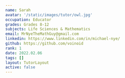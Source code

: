 ```yaml
---
name: Sarah
avatar: '/static/images/tutor/owl.jpg'
occupation: Educator
grades: Grades 8-12
subjects: Life Sciences & Mathematics
email: MrNyeTheMathGuy@gmail.com
linkedin: https://www.linkedin.com/in/michael-nye/
github: https://github.com/voinoid
rank: 1
date: 2022.02.06
tags: []
layout: TutorLayout
active: false
---
```

